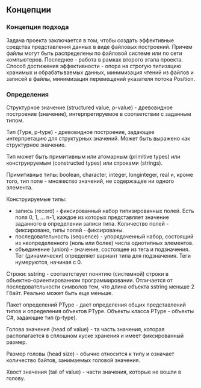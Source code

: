 ## Концепции
### Концепция подхода
Задача проекта заключается в том, чтобы создать эффективные средства представления данных в виде файловых построений. 
Причем файлы могут быть распределены по файловой системе или по сети компьютеров. Последнее - работа в рамках второго 
этапа проекта. Способ достижения эффективности - опора на строгую типизацию хранимых и обрабатываемых данных, минимизация
чтений из файлов и записей в файлы, минимизация перемещений указателя потока Position. 

### Определения

Структурное значение (structured value, p-value) - древовидное построение (значение), интерпретируемое в 
соответствии с заданным типом.

Тип (Type, p-type) - древовидное построение, задающее интерпретацию для структурных значений. Может быть выражено как 
структурное значение. 

Тип может быть примитивным или атомарным (primitive types) или конструируемым (constructed types) или строками (strings).

Примитивные типы:
boolean, character, integer, longinteger, real и, кроме того, тип none - множество значений, не содержащее ни одного элемента.

Конструируемые типы: 
- запись (record) - фиксированный набор типизированных полей. Есть поля 0, 1, ... n-1, каждое из которых представляет значение
заданного в определении записи типа. Количество полей - фиксировано, типы полей - фиксированы.
- последовательность (sequence) - упорядоченный набор, состоящий из неопределенного (ноль или более) числа однотипных 
элементов. 
- объединение (union) - значение, состоящее из тега и подзначения. Тег (динамически) определяет вариант типа для подзначения.
Теги нумеруются, начиная с 0.

Строки: sstring - соответствует понятию (системной) строки в объектно-ориентированном программировании. 
Отличается от последовательности символов тем, что длина объекта sstring меньше 2 Гбайт. Реально может быть еще меньше.  

Пакет определений PType - дает определения общих представлений типов и определения объектов PType. 
Объекты класса PType - объекты C#, задающие тип (p-type). 

Голова значения (head of value) - та часть значения, которая располагается в сплошном куске хранения и имеет фиксированный
размер.

Размер головы (head size) - обычно относится к типу и означает количество байтов, занимаемых головой значения.

Хвост значения (tail of value) - части значения, которые не вошли в голову.    

